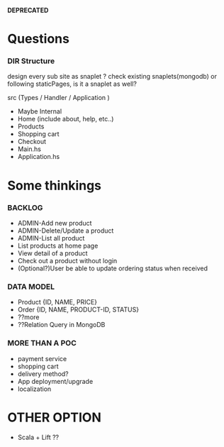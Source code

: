 **DEPRECATED**

# Questions
### DIR Structure

design every sub site as snaplet ? check existing snaplets(mongodb)
or following  staticPages, is it a snaplet as well?

src (Types / Handler / Application )
  - Maybe Internal
  - Home (include about, help, etc..)
  - Products
  - Shopping cart
  - Checkout
  - Main.hs
  - Application.hs

# Some thinkings
### BACKLOG
  - ADMIN-Add new product
  - ADMIN-Delete/Update a product
  - ADMIN-List all product
  - List products at home page
  - View detail of a product
  - Check out a product without login
  - (Optional?)User be able to update ordering status when received

### DATA MODEL
  - Product {ID, NAME, PRICE}
  - Order {ID, NAME, PRODUCT-ID, STATUS}
  - ??more
  - ??Relation Query in MongoDB

### MORE THAN A POC
  - payment service
  - shopping cart
  - delivery method?
  - App deployment/upgrade
  - localization

# OTHER OPTION
  - Scala + Lift ??
